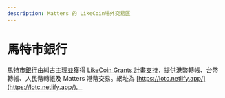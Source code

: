 ```yaml
---
description: Matters 的 LikeCoin場外交易區
---
```


# 馬特市銀行

[馬特市銀行](https://matters.news/~lotc)由糾古主理並獲得 [LikeCoin Grants 計畫支持](https://www.notion.so/01-Likecoin-7c79e932e8eb4416bb59a9a39b58fde4)，提供港幣轉帳、台幣轉帳、人民幣轉帳及 Matters 港幣交易。網址為 [https://lotc.netlify.app/](https://lotc.netlify.app/)。

